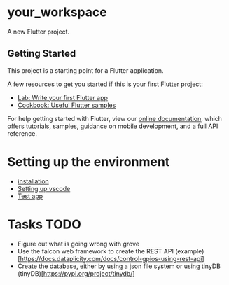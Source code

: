 # your_workspace

A new Flutter project.

## Getting Started

This project is a starting point for a Flutter application.

A few resources to get you started if this is your first Flutter project:

- [Lab: Write your first Flutter app](https://flutter.dev/docs/get-started/codelab)
- [Cookbook: Useful Flutter samples](https://flutter.dev/docs/cookbook)

For help getting started with Flutter, view our
[online documentation](https://flutter.dev/docs), which offers tutorials,
samples, guidance on mobile development, and a full API reference.

# Setting up the environment

- [installation](https://docs.flutter.dev/get-started/install)
- [Setting up vscode](https://docs.flutter.dev/get-started/editor?tab=vscode)
- [Test app](https://docs.flutter.dev/get-started/test-drive?tab=vscode)


# Tasks TODO

* Figure out what is going wrong with grove 
* Use the falcon web framework to create the REST API (example)[https://docs.dataplicity.com/docs/control-gpios-using-rest-api]
* Create the database, either by using a json file system or using tinyDB (tinyDB)[https://pypi.org/project/tinydb/]
